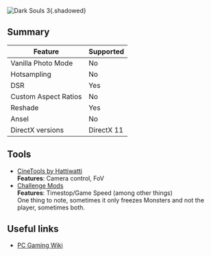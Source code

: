 ![Dark Souls 3](Images\DarkSouls3.jpg "Shot by Natty Dread"){.shadowed}

## Summary

Feature | Supported
--|--
Vanilla Photo Mode | No
Hotsampling | No
DSR | Yes
Custom Aspect Ratios | No
Reshade | Yes
Ansel | No
DirectX versions | DirectX 11
 
## Tools

* [CineTools by Hattiwatti](http://cinetools.xyz/games/)  
**Features**: Camera control, FoV
* [Challenge Mods](https://www.nexusmods.com/darksouls3/mods/136)  
**Features**: Timestop/Game Speed (among other things)  
One thing to note, sometimes it only freezes Monsters and not the player, sometimes both.

## Useful links

* [PC Gaming Wiki](https://pcgamingwiki.com/wiki/Dark_Souls_III)